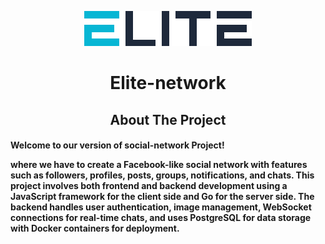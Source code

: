 <p align="center">
    <img src="./front/src/logo.svg" alt="logo" />
    <h1 align="center">Elite-network</h1>
</p>

<h2 align="center">About The Project</h2>

<h4>
Welcome to our version of social-network Project!

 where we have to create a Facebook-like social network with features such as followers, profiles, posts, groups, notifications, and chats. This project involves both frontend and backend development using a JavaScript framework for the client side and Go for the server side. The backend handles user authentication, image management, WebSocket connections for real-time chats, and uses PostgreSQL for data storage with Docker containers for deployment.

</h4>
